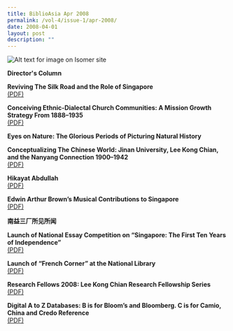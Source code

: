 ```yaml
---
title: BiblioAsia Apr 2008
permalink: /vol-4/issue-1/apr-2008/
date: 2008-04-01
layout: post
description: ""
---
```

![Alt text for image on Isomer site](/images/covers/ba4-1.jpg)

**Director's Column**<br>

**Reviving The Silk Road and the Role of Singapore**<br>[(PDF)](/files/pdf/vol-4/issue-1/v4-issue1_RevivingSilkRoad.pdf)

**Conceiving Ethnic-Dialectal Church Communities: A Mission Growth Strategy From 1888–1935**<br>[(PDF)](/files/pdf/vol-4/issue-1/v4-issue1_EthnicDialectal.pdf)

**Eyes on Nature: The Glorious Periods of Picturing Natural History**<br>

**Conceptualizing The Chinese World: Jinan University, Lee Kong Chian, and the Nanyang Connection 1900–1942**<br>[(PDF)](/files/pdf/vol-4/issue-1/v4-issue1_JinanUniversity.pdf)

**Hikayat Abdullah**<br>[(PDF)](/files/pdf/vol-4/issue-1/v4-issue1_HikayatAbdullah.pdf)

**Edwin Arthur Brown’s Musical Contributions to Singapore**<br>[(PDF)](/files/pdf/vol-4/issue-1/v4-issue1_EdwinBrown.pdf)

**南益三厂所见所闻**<br>

**Launch of National Essay Competition on “Singapore: The
First Ten Years of Independence”**<br>[(PDF)](/files/pdf/vol-4/issue-1/v4-issue1_NationalEssay.pdf)

**Launch of “French Corner” at the National Library**<br>[(PDF)](/files/pdf/vol-4/issue-1/v4-issue1_FrenchCorner.pdf)

**Research Fellows 2008: Lee Kong Chian Research Fellowship Series**<br>[(PDF)](/files/pdf/vol-4/issue-1/v4-issue1_ResearchFellows2008.pdf)

**Digital A to Z Databases: B is for Bloom’s and Bloomberg. C is for Camio, China and Credo Reference**<br>[(PDF)](/files/pdf/vol-4/issue-1/v4-issue1_DigitalA-Z.pdf)